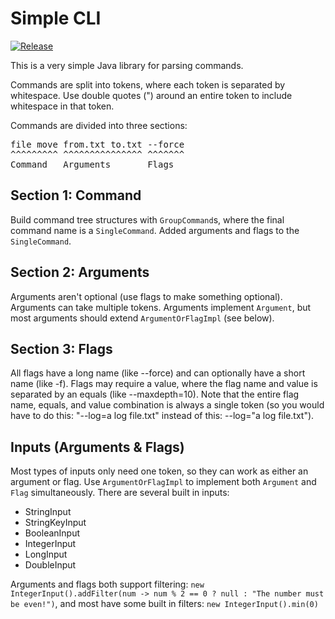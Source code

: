 # Simple CLI

[![Release](https://jitpack.io/v/mega12345mega/Simple-CLI.svg)](https://jitpack.io/#mega12345mega/Simple-CLI)

This is a very simple Java library for parsing commands.

Commands are split into tokens, where each token is separated by whitespace. Use double quotes (") around an entire token to include whitespace in that token.

Commands are divided into three sections:

<pre>
file move from.txt to.txt --force
^^^^^^^^^ ^^^^^^^^^^^^^^^ ^^^^^^^
Command   Arguments       Flags
</pre>

## Section 1: Command

Build command tree structures with `GroupCommand`s, where the final command name is a `SingleCommand`. Added arguments and flags to the `SingleCommand`.

## Section 2: Arguments

Arguments aren't optional (use flags to make something optional). Arguments can take multiple tokens. Arguments implement `Argument`, but most arguments should extend `ArgumentOrFlagImpl` (see below).

## Section 3: Flags

All flags have a long name (like \-\-force) and can optionally have a short name (like \-f). Flags may require a value, where the flag name and value is separated by an equals (like \-\-maxdepth=10). Note that the entire flag name, equals, and value combination is always a single token (so you would have to do this: "\-\-log=a log file.txt" instead of this: \-\-log="a log file.txt").

## Inputs (Arguments & Flags)

Most types of inputs only need one token, so they can work as either an argument or flag. Use `ArgumentOrFlagImpl` to implement both `Argument` and `Flag` simultaneously. There are several built in inputs:

* StringInput
* StringKeyInput
* BooleanInput
* IntegerInput
* LongInput
* DoubleInput

Arguments and flags both support filtering: `new IntegerInput().addFilter(num -> num % 2 == 0 ? null : "The number must be even!")`, and most have some built in filters: `new IntegerInput().min(0)`